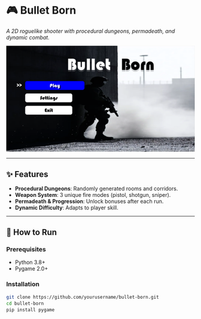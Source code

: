 # 🎮 Bullet Born  

*A 2D roguelike shooter with procedural dungeons, permadeath, and dynamic combat.*  

![Gameplay Screenshot](images/preview.png)  

---

## ✨ Features  
- **Procedural Dungeons**: Randomly generated rooms and corridors.  
- **Weapon System**: 3 unique fire modes (pistol, shotgun, sniper).  
- **Permadeath & Progression**: Unlock bonuses after each run.  
- **Dynamic Difficulty**: Adapts to player skill.  

---

## 🚀 How to Run  
### Prerequisites  
- Python 3.8+  
- Pygame 2.0+  

### Installation  
```bash
git clone https://github.com/yourusername/bullet-born.git
cd bullet-born
pip install pygame